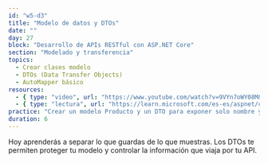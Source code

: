 ```yaml
---
id: "w5-d3"
title: "Modelo de datos y DTOs"
date: ""
day: 27
block: "Desarrollo de APIs RESTful con ASP.NET Core"
section: "Modelado y transferencia"
topics:
  - Crear clases modelo
  - DTOs (Data Transfer Objects)
  - AutoMapper básico
resources:
  - { type: "video", url: "https://www.youtube.com/watch?v=9VYn7oWY08M&t=1831s" }
  - { type: "lectura", url: "https://learn.microsoft.com/es-es/aspnet/core/web-api/?view=aspnetcore-8.0#use-data-transfer-objects-dtos" }
practice: "Crear un modelo Producto y un DTO para exponer solo nombre y precio en la API."
duration: 6
---
```


Hoy aprenderás a separar lo que guardas de lo que muestras. Los DTOs te permiten proteger tu modelo y controlar la información que viaja por tu API.